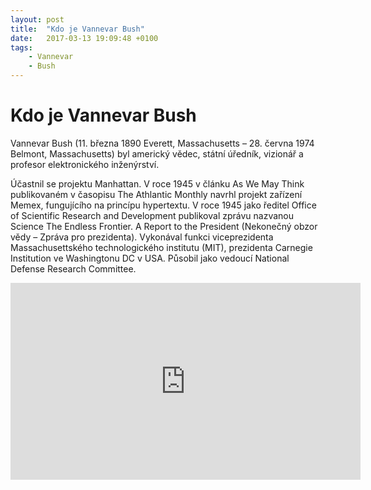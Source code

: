 ```yaml
---
layout: post
title:  "Kdo je Vannevar Bush"
date:   2017-03-13 19:09:48 +0100
tags: 
    - Vannevar
    - Bush
---
```


# Kdo je Vannevar Bush

Vannevar Bush (11. března 1890 Everett, Massachusetts – 28. června 1974 Belmont, Massachusetts) byl americký vědec, státní úředník, vizionář a profesor elektronického inženýrství.

Účastnil se projektu Manhattan. V roce 1945 v článku As We May Think publikovaném v časopisu The Athlantic Monthly navrhl projekt zařízení Memex, fungujícího na princípu hypertextu. V roce 1945 jako ředitel Office of Scientific Research and Development publikoval zprávu nazvanou Science The Endless Frontier. A Report to the President (Nekonečný obzor vědy – Zpráva pro prezidenta). Vykonával funkci viceprezidenta Massachusettského technologického institutu (MIT), prezidenta Carnegie Institution ve Washingtonu DC v USA. Působil jako vedoucí National Defense Research Committee.

<iframe width="560" height="315" src="https://www.youtube.com/embed/fIsPFWSYf3c" frameborder="0" allowfullscreen></iframe>